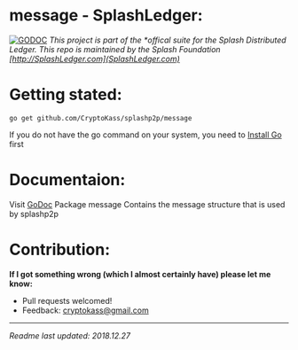 # message - SplashLedger:
[![GODOC](https://godoc.org/github.com/CryptoKass/splashp2p/message?status.svg)](https://godoc.org/github.com/CryptoKass/splashp2p/message)
*This project is part of the \*offical suite for the Splash Distributed Ledger. This repo is maintained by the Splash Foundation [http://SplashLedger.com](SplashLedger.com)*


# Getting stated:
```shell
go get github.com/CryptoKass/splashp2p/message
```
If you do not have the go command on your system, you need to [Install Go](http://golang.org/doc/install) first


# Documentaion:
Visit [GoDoc](https://godoc.org/github.com/CryptoKass/splashp2p/message) 
Package message Contains the message structure that is used by splashp2p




# Contribution: 
**If I got something wrong (which I almost certainly have) please let me know:**
- Pull requests welcomed!
- Feedback: cryptokass@gmail.com


---

*Readme last updated: 2018.12.27*

